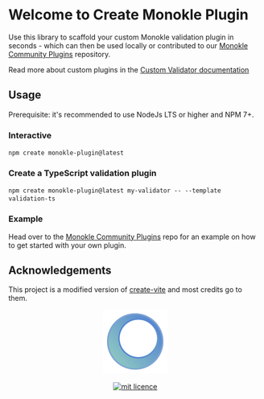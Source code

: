 # Welcome to Create Monokle Plugin

Use this library to scaffold your custom Monokle validation plugin in seconds - which can then 
be used locally or contributed to our [Monokle Community Plugins](https://github.com/kubeshop/monokle-community-plugins) repository. 

Read more about custom plugins in the [Custom Validator documentation](../validation/docs/custom-plugins.md)

## Usage

Prerequisite: it's recommended to use NodeJs LTS or higher and NPM 7+.

### Interactive

```
npm create monokle-plugin@latest
```

### Create a TypeScript validation plugin

```
npm create monokle-plugin@latest my-validator -- --template validation-ts
```

### Example

Head over to the [Monokle Community Plugins](https://github.com/kubeshop/monokle-community-plugins) repo for an 
example on how to get started with your own plugin.

## Acknowledgements

This project is a modified version of [create-vite](https://github.com/vitejs/vite/tree/main/packages/create-vite) and 
most credits go to them.


<p align="center">
  <img src="docs/images/large-icon-256.png" alt="Monokle Logo" width="128" height="128"/>
</p>

<p align="center">
  <a href="https://github.com/kubeshop/monokle-core/tree/main/packages/validation">
    <img title="mit licence" src="https://img.shields.io/badge/License-MIT-yellow.svg"/>
  </a>
</p>
